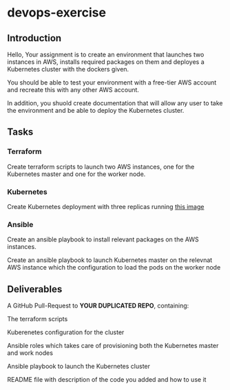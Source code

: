 # devops-exercise

## Introduction

Hello, 
Your assignment is to create an environment that launches two instances in AWS, installs required packages on them and deployes a Kubernetes cluster with the dockers given.

You should be able to test your environment with a free-tier AWS account and recreate this with any other AWS account.

In addition, you shuold create documentation that will allow any user to take the environment and be able to deploy the Kubernetes cluster.

## Tasks

### Terraform
Create terraform scripts to launch two AWS instances, one for the Kubernetes master and one for the worker node.

### Kubernetes
Create Kubernetes deployment with three replicas running [this image](https://hub.docker.com/r/gairadzi/webserver)

### Ansible
Create an ansible playbook to install relevant packages on the AWS instances.

Create an ansible playbook to launch Kubernetes master on the relevnat AWS instance which the configuration to load the pods on the worker node

## Deliverables
A GitHub Pull-Request to **YOUR DUPLICATED REPO**, containing:


The terraform scripts

Kuberenetes configuration for the cluster

Ansible roles which takes care of provisioning both the Kubernetes master and work nodes

Ansible playbook to launch the Kubernetes cluster

README file with description of the code you added and how to use it

